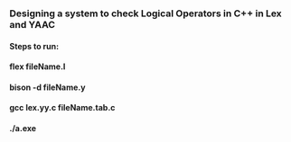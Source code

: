 ### Designing a system to check Logical Operators in C++ in Lex and YAAC

#### Steps to run:
#### flex fileName.l
#### bison -d fileName.y
#### gcc lex.yy.c fileName.tab.c
#### ./a.exe
